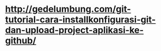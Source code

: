 # http://gedelumbung.com/git-tutorial-cara-installkonfigurasi-git-dan-upload-project-aplikasi-ke-github/
